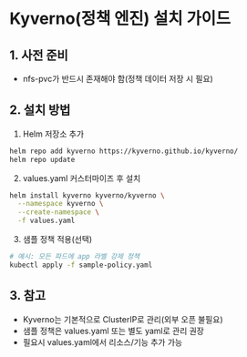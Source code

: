 # Kyverno(정책 엔진) 설치 가이드

## 1. 사전 준비
- nfs-pvc가 반드시 존재해야 함(정책 데이터 저장 시 필요)

## 2. 설치 방법

1. Helm 저장소 추가
```bash
helm repo add kyverno https://kyverno.github.io/kyverno/
helm repo update
```

2. values.yaml 커스터마이즈 후 설치
```bash
helm install kyverno kyverno/kyverno \
  --namespace kyverno \
  --create-namespace \
  -f values.yaml
```

3. 샘플 정책 적용(선택)
```bash
# 예시: 모든 파드에 app 라벨 강제 정책
kubectl apply -f sample-policy.yaml
```

## 3. 참고
- Kyverno는 기본적으로 ClusterIP로 관리(외부 오픈 불필요)
- 샘플 정책은 values.yaml 또는 별도 yaml로 관리 권장
- 필요시 values.yaml에서 리소스/기능 추가 가능
